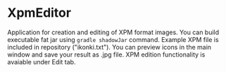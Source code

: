 # XpmEditor
Application for creation and editing of XPM format images. 
You can build executable fat jar using `gradle shadowJar` command. 
Example XPM file is included in repository ("ikonki.txt"). 
You can preview icons in the main window and save your result as .jpg file. 
XPM edition functionality is avaiable under Edit tab. 
